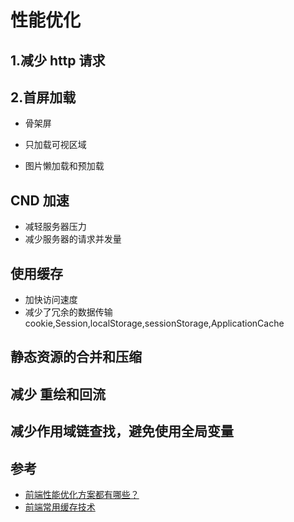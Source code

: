 # 性能优化

## 1.减少 http 请求



## 2.首屏加载
- 骨架屏

- 只加载可视区域

- 图片懒加载和预加载


## CND 加速
- 减轻服务器压力
- 减少服务器的请求并发量



## 使用缓存
- 加快访问速度
- 减少了冗余的数据传输  
cookie,Session,localStorage,sessionStorage,ApplicationCache


## 静态资源的合并和压缩



## 减少 重绘和回流


## 减少作用域链查找，避免使用全局变量

## 参考
- [前端性能优化方案都有哪些？](https://www.cnblogs.com/coober/p/8078847.html)
- [前端常用缓存技术](https://www.cnblogs.com/belove8013/p/8134067.html)

